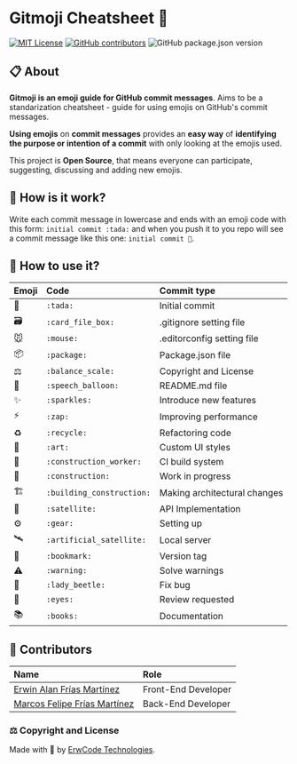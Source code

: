 # Gitmoji Cheatsheet 👋

[![MIT License][mit-license-image]][mit-license-url]
[![GitHub contributors][contributors]][contributors-url]
![GitHub package.json version][version-url]

## 📋 About
**Gitmoji is an emoji guide for GitHub commit messages**. Aims to be a standarization cheatsheet - guide for using emojis on GitHub's commit messages.

**Using emojis** on **commit messages** provides an **easy way** of **identifying the purpose or intention of a commit** with only looking at the emojis used. 

This project is **Open Source**, that means everyone can participate, suggesting, discussing and adding new emojis.


## 🚧 How is it work?
Write each commit message in lowercase and ends with an emoji code with this form: `initial commit :tada:` and when you push it to you repo will see a commit message like this one: `initial commit 🎉`.


## 🎯 How to use it?

| Emoji                       | Code                          | Commit type                   |
|:----------------------------|:------------------------------|:------------------------------|
| :tada:                      | `:tada:`                      | Initial commit                |
| :card_file_box:             | `:card_file_box:`             | .gitignore setting file       |
| :mouse:                     | `:mouse:`                     | .editorconfig setting file    |
| :package:                   | `:package:`                   | Package.json file             |
| :balance_scale:             | `:balance_scale:`             | Copyright and License         |
| :speech_balloon:            | `:speech_balloon:`            | README.md file                |
| :sparkles:                  | `:sparkles:`                  | Introduce new features        |
| :zap:                       | `:zap:`                       | Improving performance         |
| :recycle:                   | `:recycle:`                   | Refactoring code              |
| :art:                       | `:art:`                       | Custom UI styles              |
| :construction_worker:       | `:construction_worker:`       | CI build system               |
| :construction:              | `:construction:`              | Work in progress              |
| :building_construction:     | `:building_construction:`     | Making architectural changes  |
| :satellite:                 | `:satellite:`                 | API Implementation            |
| :gear:                      | `:gear:`                      | Setting up                    |
| :artificial_satellite:      | `:artificial_satellite:`      | Local server                  |
| :bookmark:                  | `:bookmark:`                  | Version tag                   |
| :warning:                   | `:warning:`                   | Solve warnings                |
| :lady_beetle:               | `:lady_beetle:`               | Fix bug                       | 
| :eyes:                      | `:eyes:`                      | Review requested              |
| :books:                     | `:books:`                     | Documentation                 |


## 🍻 Contributors

| Name                                                              | Role                                       |
|:------------------------------------------------------------------|:-------------------------------------------|
| [Erwin Alan Frías Martínez](https://github.com/erwinfriasmtz)     | Front-End Developer                        |
| [Marcos Felipe Frías Martínez](https://github.com/Marcos-Frias)   | Back-End Developer                         |

### ⚖️ Copyright and License

Made with 💖 by [ErwCode Technologies](https://erwcode.com/).



[mit-license-image]: https://img.shields.io/github/license/erwcode/gitmoji-cheatsheet.svg
[mit-license-url]: https://github.com/erwcode/gitmoji-cheatsheet/blob/master/LICENSE

[contributors]: https://img.shields.io/github/contributors/erwcode/gitmoji-cheatsheet.svg?color=orange
[contributors-url]: https://github.com/erwcode/gitmoji-cheatsheet/graphs/contributors

[version-url]: https://img.shields.io/github/package-json/v/erwcode/gitmoji-cheatsheet.svg?color=red